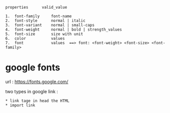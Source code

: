     properties      valid_value 

    1.  font-family     font-name
    2.  font-style      normal | italic
    3.  font-variant    normal | small-caps
    4.  font-weight     normal | bold | strength_values
    5.  font-size       size with unit
    6.  color           values
    7.  font            values  ==> font: <font-weight> <font-size> <font-family>


# google fonts

url : https://fonts.google.com/

two types in google link :
     
    * link tage in head the HTML
    * import link
    


